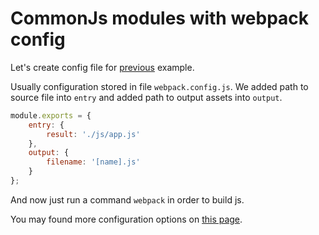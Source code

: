 # CommonJs modules with webpack config

Let's create config file for [previous](../ex0_common_js) example.

Usually configuration stored in file `webpack.config.js`. We added path to source file into `entry` and added path to output assets into `output`.

``` javascript
module.exports = {
    entry: {
        result: './js/app.js'
    },
    output: {
        filename: '[name].js'
    }
};
```

And now just run a command `webpack` in order to build js.

You may found more configuration options on [this page](http://webpack.github.io/docs/configuration.html).
